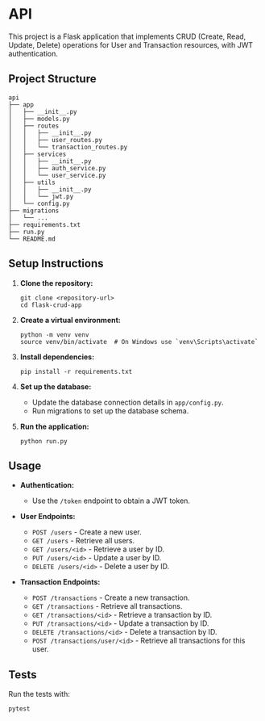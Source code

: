 # API

This project is a Flask application that implements CRUD (Create, Read, Update, Delete) operations for User and Transaction resources, with JWT authentication.

## Project Structure

```
api
├── app
│   ├── __init__.py
│   ├── models.py
│   ├── routes
│   │   ├── __init__.py
│   │   ├── user_routes.py
│   │   └── transaction_routes.py
│   ├── services
│   │   ├── __init__.py
│   │   ├── auth_service.py
│   │   └── user_service.py
│   ├── utils
│   │   ├── __init__.py
│   │   └── jwt.py
│   └── config.py
├── migrations
│   └── ...
├── requirements.txt
├── run.py
└── README.md
```

## Setup Instructions

1. **Clone the repository:**
   ```
   git clone <repository-url>
   cd flask-crud-app
   ```

2. **Create a virtual environment:**
   ```
   python -m venv venv
   source venv/bin/activate  # On Windows use `venv\Scripts\activate`
   ```

3. **Install dependencies:**
   ```
   pip install -r requirements.txt
   ```

4. **Set up the database:**
   - Update the database connection details in `app/config.py`.
   - Run migrations to set up the database schema.

5. **Run the application:**
   ```
   python run.py
   ```

## Usage

- **Authentication:**
  - Use the `/token` endpoint to obtain a JWT token.
  
- **User Endpoints:**
  - `POST /users` - Create a new user.
  - `GET /users` - Retrieve all users.
  - `GET /users/<id>` - Retrieve a user by ID.
  - `PUT /users/<id>` - Update a user by ID.
  - `DELETE /users/<id>` - Delete a user by ID.

- **Transaction Endpoints:**
  - `POST /transactions` - Create a new transaction.
  - `GET /transactions` - Retrieve all transactions.
  - `GET /transactions/<id>` - Retrieve a transaction by ID.
  - `PUT /transactions/<id>` - Update a transaction by ID.
  - `DELETE /transactions/<id>` - Delete a transaction by ID.
  - `POST /transactions/user/<id>` - Retrieve all transactions for this user.

## Tests

Run the tests with:
```sh
pytest
```
